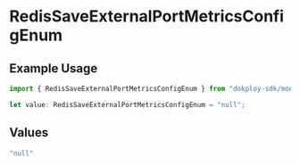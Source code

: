 # RedisSaveExternalPortMetricsConfigEnum

## Example Usage

```typescript
import { RedisSaveExternalPortMetricsConfigEnum } from "dokploy-sdk/models/operations";

let value: RedisSaveExternalPortMetricsConfigEnum = "null";
```

## Values

```typescript
"null"
```